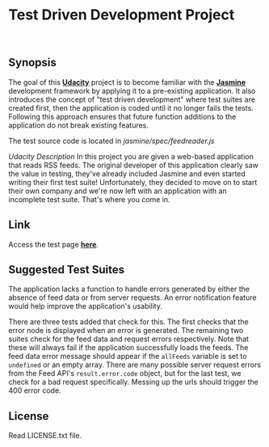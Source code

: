 Test Driven Development Project
===
<br>

Synopsis
---
The goal of this **[Udacity](https://www.udacity.com/)** project is to become familiar with the **[Jasmine](http://jasmine.github.io/)** development framework by applying it to a pre-existing application. It also introduces the concept of "test driven development" where test suites are created first, then the application is coded until it no longer fails the tests. Following this approach ensures that future function additions to the application do not break existing features.

The test source code is located in _jasmine/spec/feedreader.js_

_Udacity Description_
In this project you are given a web-based application that reads RSS feeds. The original developer of this application clearly saw the value in testing, they've already included Jasmine and even started writing their first test suite! Unfortunately, they decided to move on to start their own company and we're now left with an application with an incomplete test suite. That's where you come in.


Link
---
Access the test page **[here](http://genkibit.github.io/udacity-fend-test-driven-development/)**.


Suggested Test Suites
---
The application lacks a function to handle errors generated by either the absence of feed data or from server requests.
An error notification feature would help improve the application's usability.

There are three tests added that check for this. The first checks that the error node is displayed when an error is generated. The remaining two suites check for the feed data and request errors respectively. Note that these will always fail if the application successfully loads the feeds. The feed data error message should appear if the <code>allFeeds</code> variable is set to <code>undefined</code> or an empty array. There are many possible server request errors from the Feed API's <code>result.error.code</code> object, but for the last test, we check for a bad request specifically. Messing up the urls should trigger the 400 error code.


License
---
Read LICENSE.txt file.